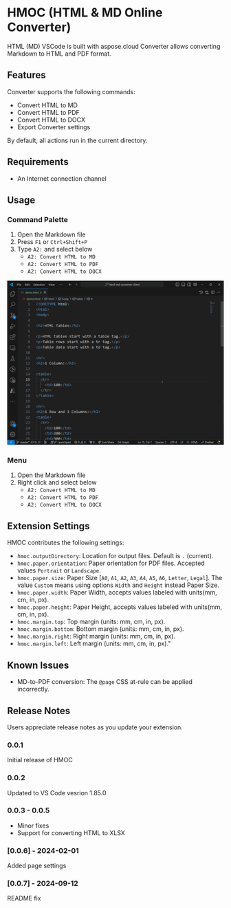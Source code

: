 # HMOC (HTML & MD Online Converter)

HTML (MD) VSCode is built with aspose.cloud Converter allows converting Markdown to HTML and PDF format.

## Features

Converter supports the following commands:

* Convert HTML to MD
* Convert HTML to PDF
* Convert HTML to DOCX
* Export Converter settings

By default, all actions run in the current directory.

## Requirements

* An Internet connection channel

## Usage

### Command Palette

1. Open the Markdown file
1. Press `F1` or `Ctrl+Shift+P`
1. Type `A2:` and select below
   * `A2: Convert HTML to MD`
   * `A2: Convert HTML to PDF`
   * `A2: Convert HTML to DOCX`

![Demonstration](./images/demo01.gif)

### Menu

1. Open the Markdown file
1. Right click and select below
   * `A2: Convert HTML to MD`
   * `A2: Convert HTML to PDF`
   * `A2: Convert HTML to DOCX`

## Extension Settings

HMOC contributes the following settings:

* `hmoc.outputDirectory`: Location for output files. Default is `.` (current).
* `hmoc.paper.orientation`: Paper orientation for PDF files. Accepted values `Portrait` or `Landscape`.
* `hmoc.paper.size`: Paper Size [`A0`, `A1`, `A2`, `A3`, `A4`, `A5`, `A6`, `Letter`, `Legal`]. The value `Custom` means using options `Width` and `Height` instead Paper Size.
* `hmoc.paper.width`: Paper Width, accepts values labeled with units(mm, cm, in, px).
* `hmoc.paper.height`: Paper Height, accepts values labeled with units(mm, cm, in, px).
* `hmoc.margin.top`: Top margin (units: mm, cm, in, px).
* `hmoc.margin.bottom`: Bottom margin (units: mm, cm, in, px).
* `hmoc.margin.right`: Right margin (units: mm, cm, in, px).
* `hmoc.margin.left`: Left margin (units: mm, cm, in, px)."

## Known Issues

* MD-to-PDF conversion: The `@page` CSS at-rule can be applied incorrectly.

## Release Notes

Users appreciate release notes as you update your extension.

### 0.0.1

Initial release of HMOC

### 0.0.2

Updated to VS Code vesrion 1.85.0

### 0.0.3 - 0.0.5

* Minor fixes
* Support for converting HTML to XLSX

### [0.0.6] - 2024-02-01

Added page settings

### [0.0.7] - 2024-09-12

README fix
